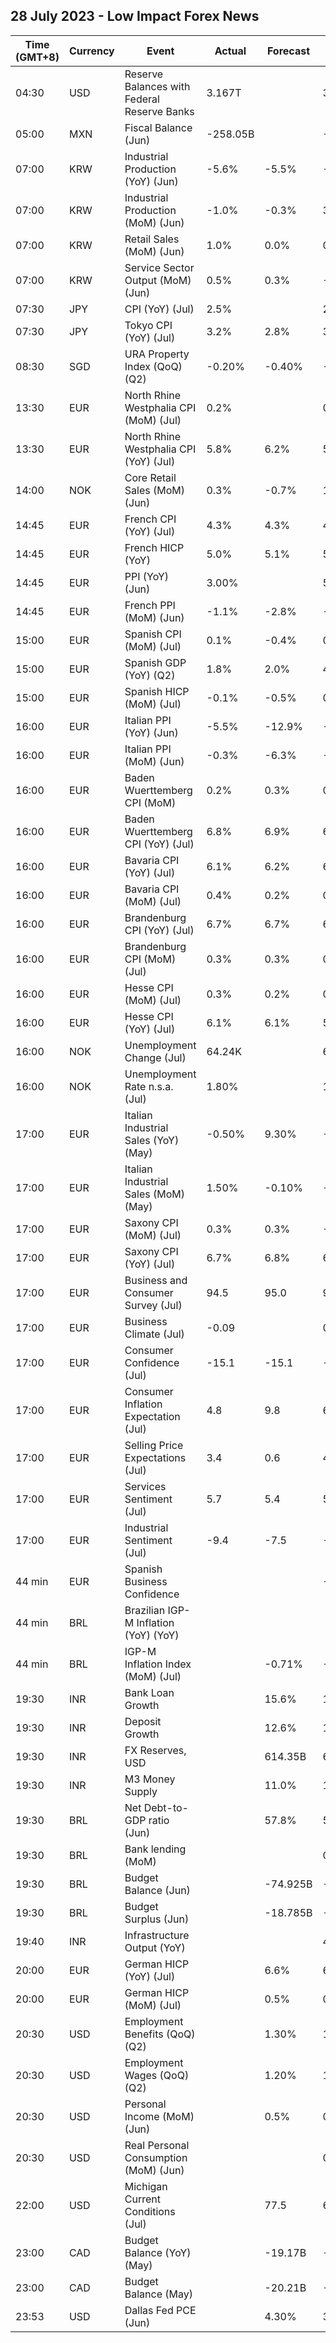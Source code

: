 ## 28 July 2023 - Low Impact Forex News

| Time (GMT+8) | Currency | Event | Actual | Forecast | Previous |
|------|----------|-------|--------|----------|----------|
| 04:30 | USD | Reserve Balances with Federal Reserve Banks | 3.167T |  | 3.221T |
| 05:00 | MXN | Fiscal Balance (Jun) | -258.05B |  | -104.27B |
| 07:00 | KRW | Industrial Production (YoY) (Jun) | -5.6% | -5.5% | -7.6% |
| 07:00 | KRW | Industrial Production (MoM) (Jun) | -1.0% | -0.3% | 3.0% |
| 07:00 | KRW | Retail Sales (MoM) (Jun) | 1.0% | 0.0% | 0.4% |
| 07:00 | KRW | Service Sector Output (MoM) (Jun) | 0.5% | 0.3% | -0.3% |
| 07:30 | JPY | CPI (YoY) (Jul) | 2.5% |  | 2.3% |
| 07:30 | JPY | Tokyo CPI (YoY) (Jul) | 3.2% | 2.8% | 3.2% |
| 08:30 | SGD | URA Property Index (QoQ) (Q2) | -0.20% | -0.40% | -0.40% |
| 13:30 | EUR | North Rhine Westphalia CPI (MoM) (Jul) | 0.2% |  | 0.3% |
| 13:30 | EUR | North Rhine Westphalia CPI (YoY) (Jul) | 5.8% | 6.2% | 5.7% |
| 14:00 | NOK | Core Retail Sales (MoM) (Jun) | 0.3% | -0.7% | 1.2% |
| 14:45 | EUR | French CPI (YoY) (Jul) | 4.3% | 4.3% | 4.5% |
| 14:45 | EUR | French HICP (YoY) | 5.0% | 5.1% | 5.3% |
| 14:45 | EUR | PPI (YoY) (Jun) | 3.00% |  | 5.60% |
| 14:45 | EUR | French PPI (MoM) (Jun) | -1.1% | -2.8% | -1.5% |
| 15:00 | EUR | Spanish CPI (MoM) (Jul) | 0.1% | -0.4% | 0.6% |
| 15:00 | EUR | Spanish GDP (YoY) (Q2) | 1.8% | 2.0% | 4.2% |
| 15:00 | EUR | Spanish HICP (MoM) (Jul) | -0.1% | -0.5% | 0.6% |
| 16:00 | EUR | Italian PPI (YoY) (Jun) | -5.5% | -12.9% | -4.3% |
| 16:00 | EUR | Italian PPI (MoM) (Jun) | -0.3% | -6.3% | -2.3% |
| 16:00 | EUR | Baden Wuerttemberg CPI (MoM) | 0.2% | 0.3% | 0.1% |
| 16:00 | EUR | Baden Wuerttemberg CPI (YoY) (Jul) | 6.8% | 6.9% | 6.9% |
| 16:00 | EUR | Bavaria CPI (YoY) (Jul) | 6.1% | 6.2% | 6.2% |
| 16:00 | EUR | Bavaria CPI (MoM) (Jul) | 0.4% | 0.2% | 0.2% |
| 16:00 | EUR | Brandenburg CPI (YoY) (Jul) | 6.7% | 6.7% | 6.7% |
| 16:00 | EUR | Brandenburg CPI (MoM) (Jul) | 0.3% | 0.3% | 0.3% |
| 16:00 | EUR | Hesse CPI (MoM) (Jul) | 0.3% | 0.2% | 0.0% |
| 16:00 | EUR | Hesse CPI (YoY) (Jul) | 6.1% | 6.1% | 5.9% |
| 16:00 | NOK | Unemployment Change (Jul) | 64.24K |  | 62.50K |
| 16:00 | NOK | Unemployment Rate n.s.a. (Jul) | 1.80% |  | 1.70% |
| 17:00 | EUR | Italian Industrial Sales (YoY) (May) | -0.50% | 9.30% | -1.90% |
| 17:00 | EUR | Italian Industrial Sales (MoM) (May) | 1.50% | -0.10% | -1.90% |
| 17:00 | EUR | Saxony CPI (MoM) (Jul) | 0.3% | 0.3% | -0.3% |
| 17:00 | EUR | Saxony CPI (YoY) (Jul) | 6.7% | 6.8% | 6.5% |
| 17:00 | EUR | Business and Consumer Survey (Jul) | 94.5 | 95.0 | 95.3 |
| 17:00 | EUR | Business Climate (Jul) | -0.09 |  | 0.06 |
| 17:00 | EUR | Consumer Confidence (Jul) | -15.1 | -15.1 | -16.1 |
| 17:00 | EUR | Consumer Inflation Expectation (Jul) | 4.8 | 9.8 | 6.0 |
| 17:00 | EUR | Selling Price Expectations (Jul) | 3.4 | 0.6 | 4.3 |
| 17:00 | EUR | Services Sentiment (Jul) | 5.7 | 5.4 | 5.9 |
| 17:00 | EUR | Industrial Sentiment (Jul) | -9.4 | -7.5 | -7.3 |
| 44 min | EUR | Spanish Business Confidence |  |  | -8.3 |
| 44 min | BRL | Brazilian IGP-M Inflation (YoY) (YoY) |  |  |  |
| 44 min | BRL | IGP-M Inflation Index (MoM) (Jul) |  | -0.71% | -1.93% |
| 19:30 | INR | Bank Loan Growth |  | 15.6% | 16.2% |
| 19:30 | INR | Deposit Growth |  | 12.6% | 13.0% |
| 19:30 | INR | FX Reserves, USD |  | 614.35B | 609.02B |
| 19:30 | INR | M3 Money Supply |  | 11.0% | 11.3% |
| 19:30 | BRL | Net Debt-to-GDP ratio (Jun) |  | 57.8% | 57.8% |
| 19:30 | BRL | Bank lending (MoM) |  |  | 0.3% |
| 19:30 | BRL | Budget Balance (Jun) |  | -74.925B | -119.226B |
| 19:30 | BRL | Budget Surplus (Jun) |  | -18.785B | -50.172B |
| 19:40 | INR | Infrastructure Output (YoY) |  |  | 4.3% |
| 20:00 | EUR | German HICP (YoY) (Jul) |  | 6.6% | 6.8% |
| 20:00 | EUR | German HICP (MoM) (Jul) |  | 0.5% | 0.4% |
| 20:30 | USD | Employment Benefits (QoQ) (Q2) |  | 1.30% | 1.20% |
| 20:30 | USD | Employment Wages (QoQ) (Q2) |  | 1.20% | 1.20% |
| 20:30 | USD | Personal Income (MoM) (Jun) |  | 0.5% | 0.4% |
| 20:30 | USD | Real Personal Consumption (MoM) (Jun) |  |  | 0.0% |
| 22:00 | USD | Michigan Current Conditions (Jul) |  | 77.5 | 69.0 |
| 23:00 | CAD | Budget Balance (YoY) (May) |  | -19.17B | -41.31B |
| 23:00 | CAD | Budget Balance (May) |  | -20.21B | -44.41B |
| 23:53 | USD | Dallas Fed PCE (Jun) |  | 4.30% | 3.20% |
